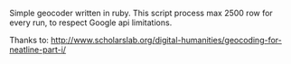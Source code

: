Simple geocoder written in ruby.
This script process  max 2500 row for every run, to respect Google api limitations.


Thanks to: http://www.scholarslab.org/digital-humanities/geocoding-for-neatline-part-i/

